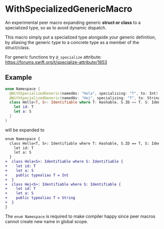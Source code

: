 # WithSpecializedGenericMacro

An experimental peer macro expanding generic **struct or class** to a specialized type, so as to avoid dynamic dispatch.

This macro simply put a specialized type alongside your generic definition, by aliasing the generic type to a concrete type as a member of the struct/class.

For generic functions try `@_specialize` attribute: https://forums.swift.org/t/specialize-attribute/1853

## Example

```swift
enum Namespace {
  @WithSpecializedGeneric(namedAs: "Hola", specializing: "T", to: Int)
  @WithSpecializedGeneric(namedAs: "Hej", specializing: "T", to: String)
  class Hello<T, S>: Identifiable where T: Hashable, S.ID == T, S: Identifiable {
    let id: T
    let a: S
  }
}
```

will be expanded to

```diff
enum Namespace {
  class Hello<T, S>: Identifiable where T: Hashable, S.ID == T, S: Identifiable {
    let id: T
    let a: S
  }
+  class Hola<S>: Identifiable where S: Identifiable {
+    let id: T
+    let a: S
+    public typealias T = Int
+  }
+  class Hej<S>: Identifiable where S: Identifiable {
+    let id: T
+    let a: S
+    public typealias T = String
+  }
}
```

The `enum Namespace` is required to make compiler happy since peer macros cannot create new name in global scope.

